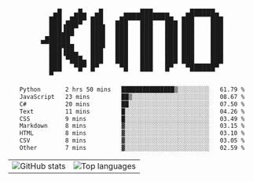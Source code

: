 <div align="center">
<pre>
   ▄█   ▄█▄  ▄█     ▄▄▄▄███▄▄▄▄    ▄██████▄ 
  ███ ▄███▀ ███   ▄██▀▀▀███▀▀▀██▄ ███    ███
  ███▐██▀   ███▌  ███   ███   ███ ███    ███
 ▄█████▀    ███▌  ███   ███   ███ ███    ███
▀▀█████▄    ███▌  ███   ███   ███ ███    ███
  ███▐██▄   ███   ███   ███   ███ ███    ███
  ███ ▀███▄ ███   ███   ███   ███ ███    ███
  ███   ▀█▀ █▀     ▀█   ███   █▀   ▀██████▀ 
  ▀                                         
</pre>
  

<!--START_SECTION:waka-->

```txt
Python       2 hrs 50 mins   ███████████████▒░░░░░░░░░   61.79 %
JavaScript   23 mins         ██▒░░░░░░░░░░░░░░░░░░░░░░   08.67 %
C#           20 mins         ██░░░░░░░░░░░░░░░░░░░░░░░   07.50 %
Text         11 mins         █░░░░░░░░░░░░░░░░░░░░░░░░   04.26 %
CSS          9 mins          █░░░░░░░░░░░░░░░░░░░░░░░░   03.49 %
Markdown     8 mins          ▓░░░░░░░░░░░░░░░░░░░░░░░░   03.15 %
HTML         8 mins          ▓░░░░░░░░░░░░░░░░░░░░░░░░   03.10 %
CSV          8 mins          ▓░░░░░░░░░░░░░░░░░░░░░░░░   03.05 %
Other        7 mins          ▓░░░░░░░░░░░░░░░░░░░░░░░░   02.59 %
```

<!--END_SECTION:waka-->

<table align="center">
  <tr>
    <td valign="top">
      <img alt="GitHub stats"
           src="https://github-readme-stats.vercel.app/api?username=kim0chi&show_icons=true&hide_title=true&rank_icon=percentile&line_height=28&hide_border=true&theme=dark" />
    </td>
    <td valign="top">
      <img alt="Top languages"
           src="https://github-readme-stats.vercel.app/api/top-langs/?username=kim0chi&layout=compact&card_width=420&langs_count=8&hide_border=true&theme=dark" />
    </td>
  </tr>
</table>



